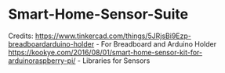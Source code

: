# Smart-Home-Sensor-Suite

Credits:
https://www.tinkercad.com/things/5JRjsBi9Ezp-breadboardarduino-holder - For Breadboard and Arduino Holder 
https://kookye.com/2016/08/01/smart-home-sensor-kit-for-arduinoraspberry-pi/ - Libraries for Sensors 
